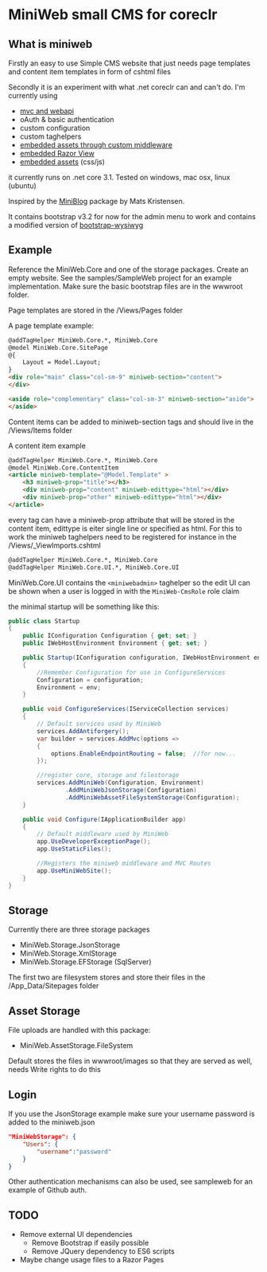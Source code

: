 # MiniWeb small CMS for coreclr

## What is miniweb
Firstly an easy to use Simple CMS website that just needs page templates and content item templates in form of cshtml files

Secondly it is an experiment with what .net coreclr can and can't do. I'm currently using
* [mvc and webapi](http://irooc.github.io/miniweb-coreclr/mvc-api.html)
* oAuth & basic authentication 
* custom configuration
* custom taghelpers
* [embedded assets through custom middleware](http://irooc.github.io/miniweb-coreclr/embedded-assets.html)
* [embedded Razor View](http://irooc.github.io/miniweb-coreclr/embedded-razorviews.html)
* [embedded assets](http://irooc.github.io/miniweb-coreclr/embedded-assets.html) (css/js)

it currently runs on  .net core 3.1.
Tested on windows, mac osx, linux (ubuntu)

Inspired by the [MiniBlog](https://github.com/madskristensen/miniblog) package by Mats Kristensen.

It contains bootstrap v3.2 for now for the admin menu to work and contains a modified version of [bootstrap-wysiwyg](http://github.com/mindmup/bootstrap-wysiwyg)  

## Example
Reference the MiniWeb.Core and one of the storage packages. Create an empty website. See the samples/SampleWeb project for an example implementation. Make sure the basic bootstrap files are in the wwwroot folder.

Page templates are stored in the /Views/Pages folder

A page template example:
```HTML
@addTagHelper MiniWeb.Core.*, MiniWeb.Core
@model MiniWeb.Core.SitePage
@{
	Layout = Model.Layout;
}
<div role="main" class="col-sm-9" miniweb-section="content">
</div>

<aside role="complementary" class="col-sm-3" miniweb-section="aside">
</aside>
```

Content items can be added to miniweb-section tags and should live in the /Views/Items folder

A content item example
```HTML
@addTagHelper MiniWeb.Core.*, MiniWeb.Core
@model MiniWeb.Core.ContentItem
<article miniweb-template="@Model.Template" >
	<h3 miniweb-prop="title"></h3>
	<div miniweb-prop="content" miniweb-edittype="html"></div>
	<div miniweb-prop="other" miniweb-edittype="html"></div>
</article>
```
every tag can have a miniweb-prop attribute that will be stored in the content item, edittype is eiter single line or specified as html. 
For this to work the miniweb taghelpers need to be registered for instance in the /Views/_ViewImports.cshtml
```HTML
@addTagHelper MiniWeb.Core.*, MiniWeb.Core
@addTagHelper MiniWeb.Core.UI.*, MiniWeb.Core.UI
```
MiniWeb.Core.UI contains the `<miniwebadmin>` taghelper so the edit UI can be shown when a user is logged in with the `MiniWeb-CmsRole` role claim


the minimal startup will be something like this:
```c#
public class Startup
{
	public IConfiguration Configuration { get; set; }
	public IWebHostEnvironment Environment { get; set; }

	public Startup(IConfiguration configuration, IWebHostEnvironment env)
	{				
		//Remember Configuration for use in ConfigureServices
		Configuration = configuration;
		Environment = env;
	}

	public void ConfigureServices(IServiceCollection services)
	{
		// Default services used by MiniWeb
		services.AddAntiforgery();
		var builder = services.AddMvc(options =>
		{
			options.EnableEndpointRouting = false;  //for now...
		});

		//register core, storage and filestorage
		services.AddMiniWeb(Configuration, Environment)
				.AddMiniWebJsonStorage(Configuration)
				.AddMiniWebAssetFileSystemStorage(Configuration);
	}

	public void Configure(IApplicationBuilder app)
	{
		// Default middleware used by MiniWeb
		app.UseDeveloperExceptionPage();
		app.UseStaticFiles();

		//Registers the miniweb middleware and MVC Routes
		app.UseMiniWebSite();
	}
}
```

## Storage
Currently there are three storage packages
* MiniWeb.Storage.JsonStorage
* MiniWeb.Storage.XmlStorage
* MiniWeb.Storage.EFStorage (SqlServer)

The first two are filesystem stores and store their files in the /App_Data/Sitepages folder

## Asset Storage
File uploads are handled with this package:
* MiniWeb.AssetStorage.FileSystem

Default stores the files in wwwroot/images so that they are served as well, needs Write rights to do this 

## Login
If you use the JsonStorage example make sure your username password is added to the miniweb.json
```JSON
"MiniWebStorage": {
	"Users": {
		"username":"password"
	}
}
```
Other authentication mechanisms can also be used, see sampleweb for an example of Github auth.

## TODO
* Remove external UI dependencies
  * Remove Bootstrap if easily possible
  * Remove JQuery dependency to ES6 scripts
* Maybe change usage files to a Razor Pages



